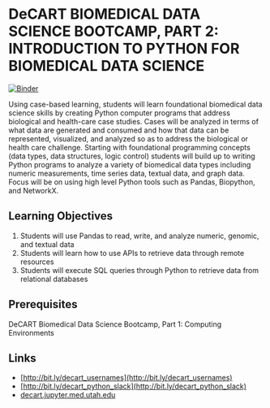 # DeCART BIOMEDICAL DATA SCIENCE BOOTCAMP, PART 2: INTRODUCTION TO PYTHON FOR BIOMEDICAL DATA SCIENCE

[![Binder](https://mybinder.org/badge_logo.svg)](https://mybinder.org/v2/gh/chapmanbe/2019_python_boot_camp/HEAD?filepath=modules%2Fmodule1%2FROADMAP.ipynb)

Using case-based learning, students will learn foundational biomedical data science skills by creating Python computer programs that address biological and health-care case studies. Cases will be analyzed in terms of what data are generated and consumed and how that data can be represented, visualized, and analyzed so as to address the biological or health care challenge. Starting with foundational programming concepts (data types, data structures, logic control) students will build up to writing Python programs to analyze a variety of biomedical data types including numeric measurements, time series data, textual data, and graph data. Focus will be on using high level Python tools such as Pandas, Biopython, and NetworkX.

## Learning Objectives

1. Students will use Pandas to read, write, and analyze numeric, genomic, and textual data
1. Students will learn how to use APIs to retrieve data through remote resources
1. Students will execute SQL queries through Python to retrieve data from relational databases

## Prerequisites

DeCART Biomedical Data Science Bootcamp, Part 1: Computing Environments

## Links

* [http://bit.ly/decart_usernames](http://bit.ly/decart_usernames)
* [http://bit.ly/decart_python_slack](http://bit.ly/decart_python_slack)
* [decart.jupyter.med.utah.edu](decart.jupyter.med.utah.edu)
